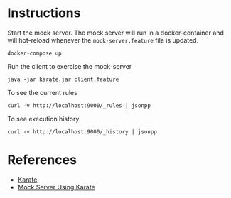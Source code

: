 

# Instructions

Start the mock server. The mock server will run in a docker-container and will hot-reload
whenever the `mock-server.feature` file is updated.

```
docker-compose up
```
Run the client to exercise the mock-server
```
java -jar karate.jar client.feature
```
To see the current rules
```
curl -v http://localhost:9000/_rules | jsonpp
```
To see execution history
```
curl -v http://localhost:9000/_history | jsonpp
```


# References

* [Karate](https://github.com/intuit/karate)
* [Mock Server Using Karate](https://github.com/intuit/karate/tree/master/karate-netty)
